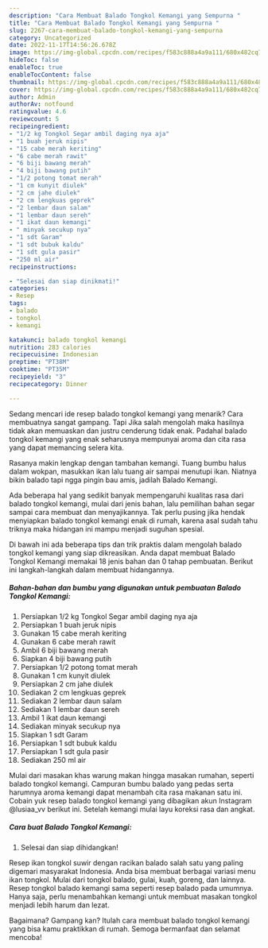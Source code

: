 ```yaml
---
description: "Cara Membuat Balado Tongkol Kemangi yang Sempurna "
title: "Cara Membuat Balado Tongkol Kemangi yang Sempurna "
slug: 2267-cara-membuat-balado-tongkol-kemangi-yang-sempurna
category: Uncategorized
date: 2022-11-17T14:56:26.678Z
image: https://img-global.cpcdn.com/recipes/f583c888a4a9a111/680x482cq70/balado-tongkol-kemangi-foto-resep-utama.jpg
hideToc: false
enableToc: true
enableTocContent: false
thumbnail: https://img-global.cpcdn.com/recipes/f583c888a4a9a111/680x482cq70/balado-tongkol-kemangi-foto-resep-utama.jpg
cover: https://img-global.cpcdn.com/recipes/f583c888a4a9a111/680x482cq70/balado-tongkol-kemangi-foto-resep-utama.jpg
author: Admin
authorAv: notfound
ratingvalue: 4.6
reviewcount: 5
recipeingredient:
- "1/2 kg Tongkol Segar ambil daging nya aja"
- "1 buah jeruk nipis"
- "15 cabe merah keriting"
- "6 cabe merah rawit"
- "6 biji bawang merah"
- "4 biji bawang putih"
- "1/2 potong tomat merah"
- "1 cm kunyit diulek"
- "2 cm jahe diulek"
- "2 cm lengkuas geprek"
- "2 lembar daun salam"
- "1 lembar daun sereh"
- "1 ikat daun kemangi"
- " minyak secukup nya"
- "1 sdt Garam"
- "1 sdt bubuk kaldu"
- "1 sdt gula pasir"
- "250 ml air"
recipeinstructions:

- "Selesai dan siap dinikmati!"
categories:
- Resep
tags:
- balado
- tongkol
- kemangi

katakunci: balado tongkol kemangi 
nutrition: 283 calories
recipecuisine: Indonesian
preptime: "PT38M"
cooktime: "PT35M"
recipeyield: "3"
recipecategory: Dinner

---
```



Sedang mencari ide resep balado tongkol kemangi yang menarik? Cara membuatnya sangat gampang. Tapi Jika salah mengolah maka hasilnya tidak akan memuaskan dan justru cenderung tidak enak. Padahal balado tongkol kemangi yang enak seharusnya mempunyai aroma dan cita rasa yang dapat memancing selera kita.


Rasanya makin lengkap dengan tambahan kemangi. Tuang bumbu halus dalam wokpan, masukkan ikan lalu tuang air sampai menutupi ikan. Niatnya bikin balado tapi ngga pingin bau amis, jadilah Balado Kemangi.

Ada beberapa hal yang sedikit banyak mempengaruhi kualitas rasa dari balado tongkol kemangi, mulai dari jenis bahan, lalu pemilihan bahan segar sampai cara membuat dan menyajikannya. Tak perlu pusing jika hendak menyiapkan balado tongkol kemangi enak di rumah, karena asal sudah tahu triknya maka hidangan ini mampu menjadi suguhan spesial.


Di bawah ini ada beberapa tips dan trik praktis dalam mengolah balado tongkol kemangi yang siap dikreasikan. Anda dapat membuat Balado Tongkol Kemangi memakai 18 jenis bahan dan 0 tahap pembuatan. Berikut ini langkah-langkah dalam membuat hidangannya.

<!--inarticleads1-->

##### Bahan-bahan dan bumbu yang digunakan untuk pembuatan Balado Tongkol Kemangi:

1. Persiapkan 1/2 kg Tongkol Segar ambil daging nya aja
1. Persiapkan 1 buah jeruk nipis
1. Gunakan 15 cabe merah keriting
1. Gunakan 6 cabe merah rawit
1. Ambil 6 biji bawang merah
1. Siapkan 4 biji bawang putih
1. Persiapkan 1/2 potong tomat merah
1. Gunakan 1 cm kunyit diulek
1. Persiapkan 2 cm jahe diulek
1. Sediakan 2 cm lengkuas geprek
1. Sediakan 2 lembar daun salam
1. Sediakan 1 lembar daun sereh
1. Ambil 1 ikat daun kemangi
1. Sediakan  minyak secukup nya
1. Siapkan 1 sdt Garam
1. Persiapkan 1 sdt bubuk kaldu
1. Persiapkan 1 sdt gula pasir
1. Sediakan 250 ml air


Mulai dari masakan khas warung makan hingga masakan rumahan, seperti balado tongkol kemangi. Campuran bumbu balado yang pedas serta harumnya aroma kemangi dapat menambah cita rasa makanan satu ini. Cobain yuk resep balado tongkol kemangi yang dibagikan akun Instagram @lusiaa_vv berikut ini. Setelah kemangi mulai layu koreksi rasa dan angkat. 

<!--inarticleads2-->

##### Cara buat Balado Tongkol Kemangi:


1. Selesai dan siap dihidangkan!

Resep ikan tongkol suwir dengan racikan balado salah satu yang paling digemari masyarakat Indonesia. Anda bisa membuat berbagai variasi menu ikan tongkol. Mulai dari tongkol balado, gulai, kuah, goreng, dan lainnya. Resep tongkol balado kemangi sama seperti resep balado pada umumnya. Hanya saja, perlu menambahkan kemangi untuk membuat masakan tongkol menjadi lebih harum dan lezat. 

Bagaimana? Gampang kan? Itulah cara membuat balado tongkol kemangi yang bisa kamu praktikkan di rumah. Semoga bermanfaat dan selamat mencoba!
